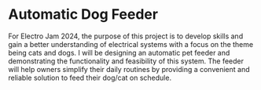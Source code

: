 # Automatic Dog Feeder
 For Electro Jam 2024, the purpose of this project is to develop skills and gain a better understanding of electrical systems with a focus on the theme being cats and dogs. I will be designing an automatic pet feeder and demonstrating the functionality and feasibility of this system. The feeder will help owners simplify their daily routines by providing a convenient and reliable solution to feed their dog/cat on schedule.
